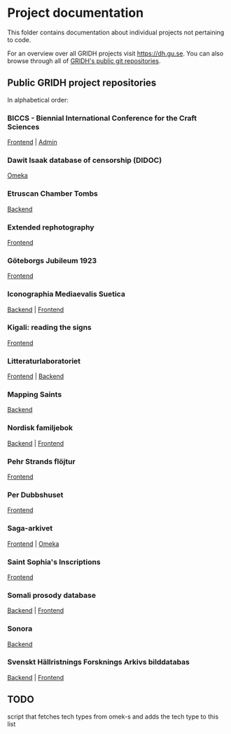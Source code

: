 # Project documentation
This folder contains documentation about individual projects not pertaining to code.

For an overview over all GRIDH projects visit https://dh.gu.se. 
You can also browse through all of [GRIDH's public git repositories](https://github.com/gu-gridh).

## Public GRIDH project repositories
In alphabetical order:

### BICCS - Biennial International Conference for the Craft Sciences
[Frontend](https://github.com/gu-gridh/pup-frontend) | [Admin](https://github.com/gu-gridh/pup-admin)
### Dawit Isaak database of censorship (DIDOC)
[Omeka](https://github.com/gu-gridh/omeka-s)
### Etruscan Chamber Tombs
[Backend](https://github.com/gu-gridh/etruscantombs)
### Extended rephotography
[Frontend](https://github.com/gu-gridh/rephotography)
### Göteborgs Jubileum 1923
[Frontend](https://github.com/gu-gridh/jubileum)
### Iconographia Mediaevalis Suetica
[Backend](https://github.com/gu-gridh/digarv-db) | [Frontend](https://github.com/gu-gridh/digarv-frontend)
### Kigali: reading the signs
[Frontend](https://github.com/gu-gridh/rwanda)
### Litteraturlaboratoriet
[Frontend](https://github.com/gu-gridh/litteraturlabbet-frontend) | [Backend](https://github.com/gu-gridh/litteraturlabbet)
### Mapping Saints
[Backend](https://github.com/gu-gridh/saints)
### Nordisk familjebok
[Backend](https://github.com/CDH-DevTeam/norfam-backend) | [Frontend](https://github.com/CDH-DevTeam/norfam-frontend)
### Pehr Strands flöjtur
[Frontend](https://github.com/gu-gridh/flojtur-frontend)
### Per Dubbshuset
[Frontend](https://github.com/gu-gridh/multimodal-viewer)
### Saga-arkivet
[Frontend](https://github.com/gu-gridh/saga-frontend) | [Omeka](https://github.com/gu-gridh/omeka-s)
### Saint Sophia's Inscriptions
[Frontend](https://github.com/gu-gridh/Saint_Sophia/)
### Somali prosody database
[Backend](https://github.com/gu-gridh/som-backend) | [Frontend](https://github.com/gu-gridh/som-frontend)
### Sonora
[Backend](https://github.com/gu-gridh/multimodal-map/tree/sonora)
### Svenskt Hällristnings Forsknings Arkivs bilddatabas
[Backend](https://github.com/gu-gridh/shfa) | [Frontend](https://github.com/gu-gridh/shfa-frontend)


## TODO
script that fetches tech types from omek-s and adds the tech type to this list
